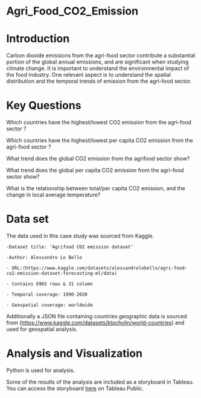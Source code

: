 # Agri_Food_CO2_Emission
# Introduction

Carbon dioxide emissions from the agri-food sector contribute a substantial portion of the global annual emissions, and are significant when studying climate change. It is important to understand the environmental impact of the food industry. One relevant aspect is to understand the spatial distribution and the temporal trends of emission from the agri-food sector. 

# Key Questions 

Which countries have the highest/lowest CO2 emission from the agri-food sector ?

Which countries have the highest/lowest per capita CO2 emission from the agri-food sector ?

What trend does the global CO2 emission from the agrifood sector show?

What trend does the global per capita CO2 emission from the agri-food sector show?

What is the relationship between total/per capita CO2 emission, and the change in local average temperature?


# Data set

The data used in this case study was sourced from Kaggle.

    -Dataset title: ‘Agrifood CO2 emission dataset’
   
    -Author: Alessandro Lo Bello 
   
    - URL:(https://www.kaggle.com/datasets/alessandrolobello/agri-food-co2-emission-dataset-forecasting-ml/data) 
   
    - Contains 6965 rows & 31 column

    - Temporal coverage: 1990-2020

    - Geospatial coverage: worldwide 

Additionally a JSON file containing countries geographic data is sourced from (https://www.kaggle.com/datasets/ktochylin/world-countries) and used for geospatial analysis. 

# Analysis and Visualization
Python is used for analysis.

Some of the results of the analysis are included as a storyboard in Tableau. You can access the storyboard 
[here](https://public.tableau.com/shared/5P3MHR3GB?:display_count=n&:origin=viz_share_link) on Tableau Public.







